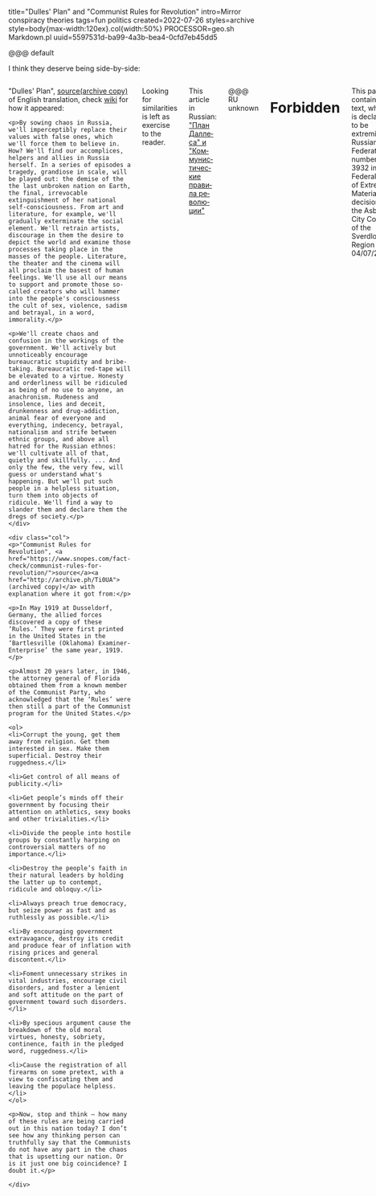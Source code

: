 title="Dulles' Plan" and "Com&shy;mu&shy;nist Rules for Rev&shy;o&shy;lu&shy;tion"
intro=Mirror conspiracy theories
tags=fun politics
created=2022-07-26
styles=archive
style=body{max-width:120ex}.col{width:50%}
PROCESSOR=geo.sh Markdown.pl
uuid=5597531d-ba99-4a3b-bea4-0cfd7eb45dd5

@@@ default

I think they deserve being side-by-side:

<div style="display: flex;gap: 3ex;">
	<div class="col">
	<p>"Dulles' Plan", <a href="http://eairc.boom.ru/icon/battle_for_russia.html">source</a><a href="http://archive.ph/cZ3p0">(archive copy)</a> of English translation, check <a href="https://en.wikipedia.org/wiki/Dulles%27_Plan">wiki</a> for how it appeared:</p>

	<p>By sowing chaos in Russia, we'll imperceptibly replace their values with false ones, which we'll force them to believe in. How? We'll find our accomplices, helpers and allies in Russia herself. In a series of episodes a tragedy, grandiose in scale, will be played out: the demise of the the last unbroken nation on Earth, the final, irrevocable extinguishment of her national self-consciousness. From art and literature, for example, we'll gradually exterminate the social element. We'll retrain artists, discourage in them the desire to depict the world and examine those processes taking place in the masses of the people. Literature, the theater and the cinema will all proclaim the basest of human feelings. We'll use all our means to support and promote those so-called creators who will hammer into the people's consciousness the cult of sex, violence, sadism and betrayal, in a word, immorality.</p>

	<p>We'll create chaos and confusion in the workings of the government. We'll actively but unnoticeably encourage bureaucratic stupidity and bribe-taking. Bureaucratic red-tape will be elevated to a virtue. Honesty and orderliness will be ridiculed as being of no use to anyone, an anachronism. Rudeness and insolence, lies and deceit, drunkenness and drug-addiction, animal fear of everyone and everything, indecency, betrayal, nationalism and strife between ethnic groups, and above all hatred for the Russian ethnos: we'll cultivate all of that, quietly and skillfully. ... And only the few, the very few, will guess or understand what's happening. But we'll put such people in a helpless situation, turn them into objects of ridicule. We'll find a way to slander them and declare them the dregs of society.</p>
	</div>

	<div class="col">
	<p>"Communist Rules for Revolution", <a href="https://www.snopes.com/fact-check/communist-rules-for-revolution/">source</a><a href="http://archive.ph/Ti0UA">(archived copy)</a> with explanation where it got from:</p>

	<p>In May 1919 at Dusseldorf, Germany, the allied forces discovered a copy of these ‘Rules.’ They were first printed in the United States in the ‘Bartlesville (Oklahoma) Examiner-Enterprise’ the same year, 1919.</p>

	<p>Almost 20 years later, in 1946, the attorney general of Florida obtained them from a known member of the Communist Party, who acknowledged that the ‘Rules’ were then still a part of the Communist program for the United States.</p>

	<ol>
	<li>Corrupt the young, get them away from religion. Get them interested in sex. Make them superficial. Destroy their ruggedness.</li>

	<li>Get control of all means of publicity.</li>

	<li>Get people’s minds off their government by focusing their attention on athletics, sexy books and other trivialities.</li>

	<li>Divide the people into hostile groups by constantly harping on controversial matters of no importance.</li>

	<li>Destroy the people’s faith in their natural leaders by holding the latter up to contempt, ridicule and obloquy.</li>

	<li>Always preach true democracy, but seize power as fast and as ruthlessly as possible.</li>

	<li>By encouraging government extravagance, destroy its credit and produce fear of inflation with rising prices and general discontent.</li>

	<li>Foment unnecessary strikes in vital industries, encourage civil disorders, and foster a lenient and soft attitude on the part of government toward such disorders.</li>

	<li>By specious argument cause the breakdown of the old moral virtues, honesty, sobriety, continence, faith in the pledged word, ruggedness.</li>

	<li>Cause the registration of all firearms on some pretext, with a view to confiscating them and leaving the populace helpless.</li>
	</ol>

	<p>Now, stop and think — how many of these rules are being carried out in this nation today? I don’t see how any thinking person can truthfully say that the Communists do not have any part in the chaos that is upsetting our nation. Or is it just one big coincidence? I doubt it.</p>

	</div>
</div>

Looking for similarities is left as exercise to the reader.

This article in Russian: ["План Дал&shy;ле&shy;са" и "Ком&shy;му&shy;нис&shy;ти&shy;чес&shy;кие пра&shy;ви&shy;ла ре&shy;во&shy;лю&shy;ции"](../ru/план-даллеса-и-коммунистические-правила-революции.html)

@@@ RU unknown

<h1>Forbidden</h1>
<p>This page contains text, which is declared to be extremist in Russian Federation:
	number 3932 in Federal List of Extremist Materials,
	decision of the Asbest City Court of the Sverdlovsk Region of 04/07/2015.
</p>

